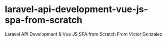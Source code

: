 # laravel-api-development-vue-js-spa-from-scratch
Laravel API Development &amp; Vue JS SPA from Scratch From Victor Gonzalez

